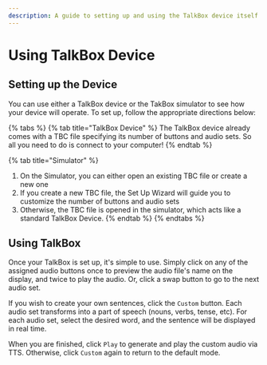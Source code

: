 ```yaml
---
description: A guide to setting up and using the TalkBox device itself
---
```


# Using TalkBox Device

## Setting up the Device

You can use either a TalkBox device or the TakBox simulator to see how your device will operate. To set up, follow the appropriate directions below:

{% tabs %}
{% tab title="TalkBox Device" %}
The TalkBox device already comes with a TBC file specifying its number of buttons and audio sets. So all you need to do is connect to your computer!
{% endtab %}

{% tab title="Simulator" %}
1. On the Simulator, you can either open an existing TBC file or create a new one
2. If you create a new TBC file, the Set Up Wizard will guide you to customize the number of buttons and audio sets
3. Otherwise, the TBC file is opened in the simulator, which acts like a standard TalkBox Device.
{% endtab %}
{% endtabs %}

## Using TalkBox

Once your TalkBox is set up, it's simple to use. Simply click on any of the assigned audio buttons once to preview the audio file's name on the display, and twice to play the audio. Or, click a swap button to go to the next audio set.

If you wish to create your own sentences, click the `Custom` button. Each audio set transforms into a part of speech \(nouns, verbs, tense, etc\). For each audio set, select the desired word, and the sentence will be displayed in real time. 

When you are finished, click `Play` to generate and play the custom audio via TTS. Otherwise, click `Custom` again to return to the default mode.

